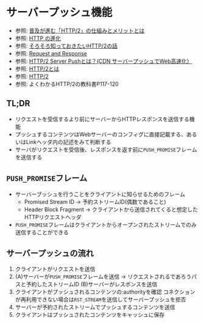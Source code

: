 # サーバープッシュ機能
- 参照: [普及が進む「HTTP/2」の仕組みとメリットとは](https://knowledge.sakura.ad.jp/7734/)
- 参照: [HTTP の進化](https://developer.mozilla.org/ja/docs/Web/HTTP/Basics_of_HTTP/Evolution_of_HTTP)
- 参照: [そろそろ知っておきたいHTTP/2の話](https://qiita.com/mogamin3/items/7698ee3336c70a482843)
- 参照: [Request and Response](https://youtu.be/0cmXVXMdbs8)
- 参照: [HTTP/2 Server Pushとは？(CDN サーバープッシュでWeb高速化）](https://blog.redbox.ne.jp/http2-server-push-cdn.html)
- 参照: [HTTP/2とは](https://www.nic.ad.jp/ja/newsletter/No68/0800.html)
- 参照: [HTTP/2](https://hpbn.co/http2/#binary-framing-layer)
- 参照: よくわかるHTTP/2の教科書P117-120

## TL;DR
- リクエストを受信するより前にサーバーからHTTPレスポンスを送信する機能
- プッシュするコンテンツはWebサーバーのコンフィグに直接記載する、あるいはLinkヘッダ内の記述をみて判断する
- サーバがリクエストを受信後、レスポンスを返す前に`PUSH_PROMISE`フレームを送信する

## `PUSH_PROMISE`フレーム
- サーバープッシュを行うことをクライアントに知らせるためのフレーム
  - Promised Stream ID -> 予約ストリームID(偶数であること)
  - Header Block Fragment -> クライアントから送信されてくると想定したHTTPリクエストヘッダ
- `PUSH_PROMISE`フレームはクライアントからオープンされたストリームでのみ送信することができる

## サーバープッシュの流れ
1. クライアントがリクエストを送信
2. (A)サーバーが`PUSH_PROMISE`フレームを送信 -> リクエストされるであろうパスと予約したストリームID
   (B)サーバーがレスポンスを送信
3. クライアントがプッシュされるコンテンツの:authorityを確認
   コネクションが再利用できない場合は`RST_STREAM`を送信してサーバープッシュを拒否
4. サーバーが予約されたストリームでプッシュするコンテンツを送信
5. クライアントはプッシュされたコンテンツをキャッシュに保存
